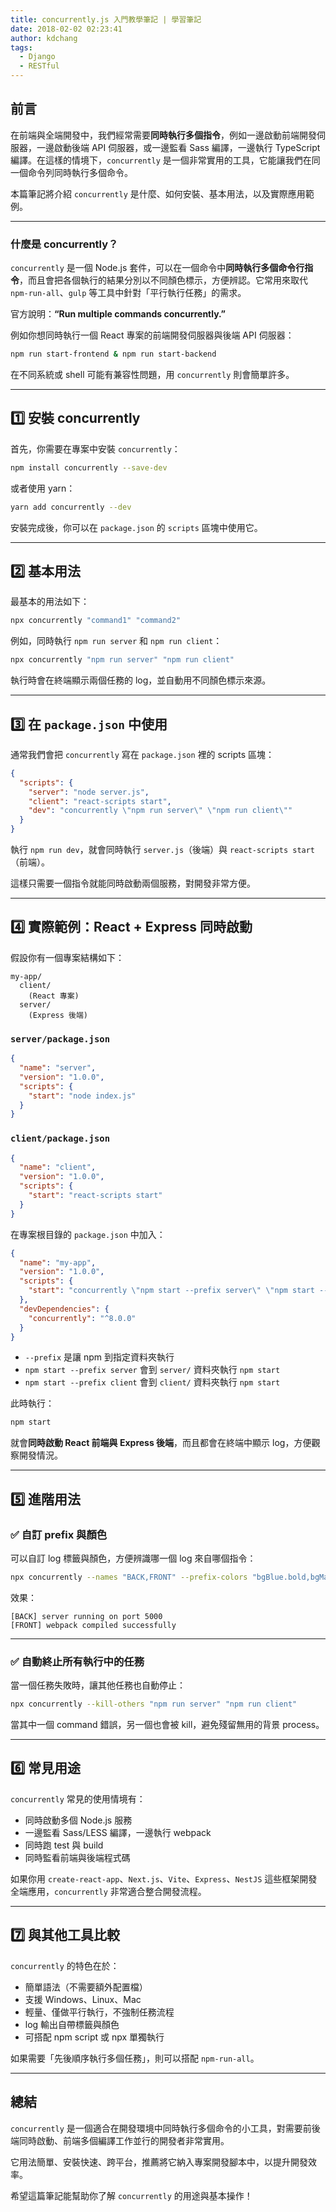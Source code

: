 ```yaml
---
title: concurrently.js 入門教學筆記 | 學習筆記
date: 2018-02-02 02:23:41
author: kdchang
tags:
  - Django
  - RESTful
---
```


## 前言

在前端與全端開發中，我們經常需要**同時執行多個指令**，例如一邊啟動前端開發伺服器，一邊啟動後端 API 伺服器，或一邊監看 Sass 編譯，一邊執行 TypeScript 編譯。在這樣的情境下，`concurrently` 是一個非常實用的工具，它能讓我們在同一個命令列同時執行多個命令。

本篇筆記將介紹 `concurrently` 是什麼、如何安裝、基本用法，以及實際應用範例。

---

### 什麼是 concurrently？

`concurrently` 是一個 Node.js 套件，可以在一個命令中**同時執行多個命令行指令**，而且會把各個執行的結果分別以不同顏色標示，方便辨認。它常用來取代 `npm-run-all`、`gulp` 等工具中針對「平行執行任務」的需求。

官方說明：**“Run multiple commands concurrently.”**

例如你想同時執行一個 React 專案的前端開發伺服器與後端 API 伺服器：

```bash
npm run start-frontend & npm run start-backend
```

在不同系統或 shell 可能有兼容性問題，用 `concurrently` 則會簡單許多。

---

## 1️⃣ 安裝 concurrently

首先，你需要在專案中安裝 `concurrently`：

```bash
npm install concurrently --save-dev
```

或者使用 yarn：

```bash
yarn add concurrently --dev
```

安裝完成後，你可以在 `package.json` 的 `scripts` 區塊中使用它。

---

## 2️⃣ 基本用法

最基本的用法如下：

```bash
npx concurrently "command1" "command2"
```

例如，同時執行 `npm run server` 和 `npm run client`：

```bash
npx concurrently "npm run server" "npm run client"
```

執行時會在終端顯示兩個任務的 log，並自動用不同顏色標示來源。

---

## 3️⃣ 在 `package.json` 中使用

通常我們會把 `concurrently` 寫在 `package.json` 裡的 scripts 區塊：

```json
{
  "scripts": {
    "server": "node server.js",
    "client": "react-scripts start",
    "dev": "concurrently \"npm run server\" \"npm run client\""
  }
}
```

執行 `npm run dev`，就會同時執行 `server.js`（後端）與 `react-scripts start`（前端）。

這樣只需要一個指令就能同時啟動兩個服務，對開發非常方便。

---

## 4️⃣ 實際範例：React + Express 同時啟動

假設你有一個專案結構如下：

```
my-app/
  client/
    (React 專案)
  server/
    (Express 後端)
```

### `server/package.json`

```json
{
  "name": "server",
  "version": "1.0.0",
  "scripts": {
    "start": "node index.js"
  }
}
```

### `client/package.json`

```json
{
  "name": "client",
  "version": "1.0.0",
  "scripts": {
    "start": "react-scripts start"
  }
}
```

在專案根目錄的 `package.json` 中加入：

```json
{
  "name": "my-app",
  "version": "1.0.0",
  "scripts": {
    "start": "concurrently \"npm start --prefix server\" \"npm start --prefix client\""
  },
  "devDependencies": {
    "concurrently": "^8.0.0"
  }
}
```

- `--prefix` 是讓 npm 到指定資料夾執行
- `npm start --prefix server` 會到 `server/` 資料夾執行 `npm start`
- `npm start --prefix client` 會到 `client/` 資料夾執行 `npm start`

此時執行：

```bash
npm start
```

就會**同時啟動 React 前端與 Express 後端**，而且都會在終端中顯示 log，方便觀察開發情況。

---

## 5️⃣ 進階用法

### ✅ 自訂 prefix 與顏色

可以自訂 log 標籤與顏色，方便辨識哪一個 log 來自哪個指令：

```bash
npx concurrently --names "BACK,FRONT" --prefix-colors "bgBlue.bold,bgMagenta.bold" "npm run server" "npm run client"
```

效果：

```
[BACK] server running on port 5000
[FRONT] webpack compiled successfully
```

---

### ✅ 自動終止所有執行中的任務

當一個任務失敗時，讓其他任務也自動停止：

```bash
npx concurrently --kill-others "npm run server" "npm run client"
```

當其中一個 command 錯誤，另一個也會被 kill，避免殘留無用的背景 process。

---

## 6️⃣ 常見用途

`concurrently` 常見的使用情境有：

- 同時啟動多個 Node.js 服務
- 一邊監看 Sass/LESS 編譯，一邊執行 webpack
- 同時跑 test 與 build
- 同時監看前端與後端程式碼

如果你用 `create-react-app`、`Next.js`、`Vite`、`Express`、`NestJS` 這些框架開發全端應用，`concurrently` 非常適合整合開發流程。

---

## 7️⃣ 與其他工具比較

`concurrently` 的特色在於：

- 簡單語法（不需要額外配置檔）
- 支援 Windows、Linux、Mac
- 輕量、僅做平行執行，不強制任務流程
- log 輸出自帶標籤與顏色
- 可搭配 npm script 或 npx 單獨執行

如果需要「先後順序執行多個任務」，則可以搭配 `npm-run-all`。

---

## 總結

`concurrently` 是一個適合在開發環境中同時執行多個命令的小工具，對需要前後端同時啟動、前端多個編譯工作並行的開發者非常實用。

它用法簡單、安裝快速、跨平台，推薦將它納入專案開發腳本中，以提升開發效率。

希望這篇筆記能幫助你了解 `concurrently` 的用途與基本操作！
